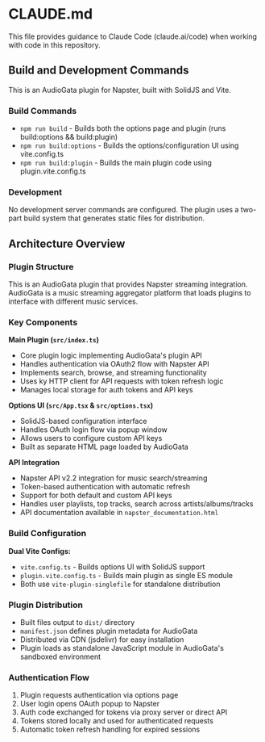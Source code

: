 # CLAUDE.md

This file provides guidance to Claude Code (claude.ai/code) when working with code in this repository.

## Build and Development Commands

This is an AudioGata plugin for Napster, built with SolidJS and Vite.

### Build Commands
- `npm run build` - Builds both the options page and plugin (runs build:options && build:plugin)
- `npm run build:options` - Builds the options/configuration UI using vite.config.ts
- `npm run build:plugin` - Builds the main plugin code using plugin.vite.config.ts

### Development
No development server commands are configured. The plugin uses a two-part build system that generates static files for distribution.

## Architecture Overview

### Plugin Structure
This is an AudioGata plugin that provides Napster streaming integration. AudioGata is a music streaming aggregator platform that loads plugins to interface with different music services.

### Key Components

**Main Plugin (`src/index.ts`)**
- Core plugin logic implementing AudioGata's plugin API
- Handles authentication via OAuth2 flow with Napster API
- Implements search, browse, and streaming functionality
- Uses ky HTTP client for API requests with token refresh logic
- Manages local storage for auth tokens and API keys

**Options UI (`src/App.tsx` & `src/options.tsx`)**  
- SolidJS-based configuration interface
- Handles OAuth login flow via popup window
- Allows users to configure custom API keys
- Built as separate HTML page loaded by AudioGata

**API Integration**
- Napster API v2.2 integration for music search/streaming
- Token-based authentication with automatic refresh
- Support for both default and custom API keys
- Handles user playlists, top tracks, search across artists/albums/tracks
- API documentation available in `napster_documentation.html`

### Build Configuration

**Dual Vite Configs:**
- `vite.config.ts` - Builds options UI with SolidJS support
- `plugin.vite.config.ts` - Builds main plugin as single ES module
- Both use `vite-plugin-singlefile` for standalone distribution

### Plugin Distribution
- Built files output to `dist/` directory
- `manifest.json` defines plugin metadata for AudioGata
- Distributed via CDN (jsdelivr) for easy installation
- Plugin loads as standalone JavaScript module in AudioGata's sandboxed environment

### Authentication Flow
1. Plugin requests authentication via options page
2. User login opens OAuth popup to Napster
3. Auth code exchanged for tokens via proxy server or direct API
4. Tokens stored locally and used for authenticated requests
5. Automatic token refresh handling for expired sessions